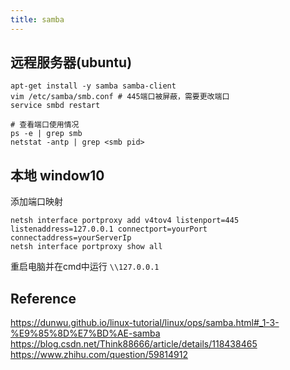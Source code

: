 ```yaml
---
title: samba
---
```

## 远程服务器(ubuntu)
```shell
apt-get install -y samba samba-client
vim /etc/samba/smb.conf # 445端口被屏蔽，需要更改端口
service smbd restart

# 查看端口使用情况
ps -e | grep smb
netstat -antp | grep <smb pid>

```

## 本地 window10 
添加端口映射

```shell
netsh interface portproxy add v4tov4 listenport=445 listenaddress=127.0.0.1 connectport=yourPort connectaddress=yourServerIp
netsh interface portproxy show all
```
重启电脑并在cmd中运行 `\\127.0.0.1`

## Reference

https://dunwu.github.io/linux-tutorial/linux/ops/samba.html#_1-3-%E9%85%8D%E7%BD%AE-samba
https://blog.csdn.net/Think88666/article/details/118438465
https://www.zhihu.com/question/59814912
